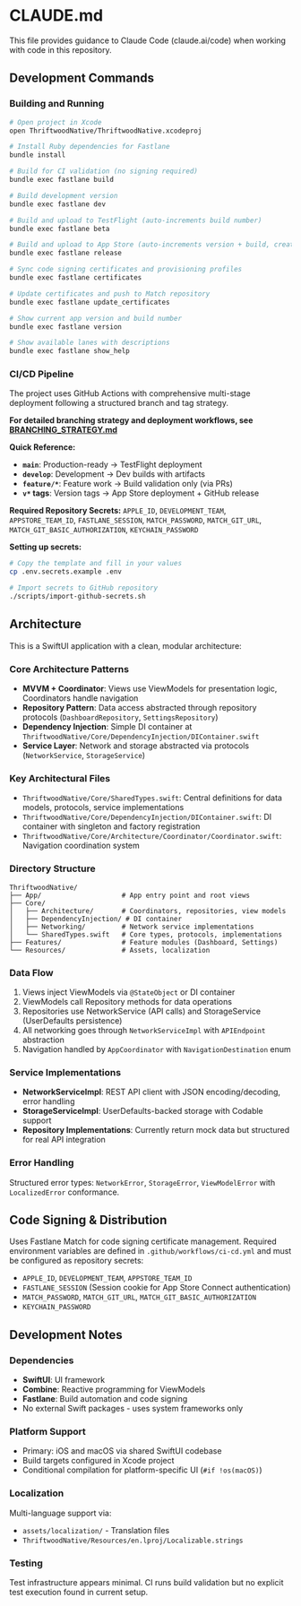 # CLAUDE.md

This file provides guidance to Claude Code (claude.ai/code) when working with code in this repository.

## Development Commands

### Building and Running
```bash
# Open project in Xcode
open ThriftwoodNative/ThriftwoodNative.xcodeproj

# Install Ruby dependencies for Fastlane
bundle install

# Build for CI validation (no signing required)
bundle exec fastlane build

# Build development version
bundle exec fastlane dev

# Build and upload to TestFlight (auto-increments build number)
bundle exec fastlane beta

# Build and upload to App Store (auto-increments version + build, creates git tag)
bundle exec fastlane release

# Sync code signing certificates and provisioning profiles
bundle exec fastlane certificates

# Update certificates and push to Match repository
bundle exec fastlane update_certificates

# Show current app version and build number
bundle exec fastlane version

# Show available lanes with descriptions
bundle exec fastlane show_help
```

### CI/CD Pipeline
The project uses GitHub Actions with comprehensive multi-stage deployment following a structured branch and tag strategy.

**For detailed branching strategy and deployment workflows, see [BRANCHING_STRATEGY.md](./BRANCHING_STRATEGY.md)**

**Quick Reference:**
- **`main`**: Production-ready → TestFlight deployment
- **`develop`**: Development → Dev builds with artifacts  
- **`feature/*`**: Feature work → Build validation only (via PRs)
- **`v*` tags**: Version tags → App Store deployment + GitHub release

**Required Repository Secrets:**
`APPLE_ID`, `DEVELOPMENT_TEAM`, `APPSTORE_TEAM_ID`, `FASTLANE_SESSION`, `MATCH_PASSWORD`, `MATCH_GIT_URL`, `MATCH_GIT_BASIC_AUTHORIZATION`, `KEYCHAIN_PASSWORD`

**Setting up secrets:**
```bash
# Copy the template and fill in your values
cp .env.secrets.example .env

# Import secrets to GitHub repository
./scripts/import-github-secrets.sh
```

## Architecture

This is a SwiftUI application with a clean, modular architecture:

### Core Architecture Patterns
- **MVVM + Coordinator**: Views use ViewModels for presentation logic, Coordinators handle navigation
- **Repository Pattern**: Data access abstracted through repository protocols (`DashboardRepository`, `SettingsRepository`)
- **Dependency Injection**: Simple DI container at `ThriftwoodNative/Core/DependencyInjection/DIContainer.swift`
- **Service Layer**: Network and storage abstracted via protocols (`NetworkService`, `StorageService`)

### Key Architectural Files
- `ThriftwoodNative/Core/SharedTypes.swift`: Central definitions for data models, protocols, service implementations
- `ThriftwoodNative/Core/DependencyInjection/DIContainer.swift`: DI container with singleton and factory registration
- `ThriftwoodNative/Core/Architecture/Coordinator/Coordinator.swift`: Navigation coordination system

### Directory Structure
```
ThriftwoodNative/
├── App/                    # App entry point and root views
├── Core/
│   ├── Architecture/       # Coordinators, repositories, view models
│   ├── DependencyInjection/ # DI container
│   ├── Networking/         # Network service implementations  
│   └── SharedTypes.swift   # Core types, protocols, implementations
├── Features/               # Feature modules (Dashboard, Settings)
└── Resources/              # Assets, localization
```

### Data Flow
1. Views inject ViewModels via `@StateObject` or DI container
2. ViewModels call Repository methods for data operations
3. Repositories use NetworkService (API calls) and StorageService (UserDefaults persistence)
4. All networking goes through `NetworkServiceImpl` with `APIEndpoint` abstraction
5. Navigation handled by `AppCoordinator` with `NavigationDestination` enum

### Service Implementations
- **NetworkServiceImpl**: REST API client with JSON encoding/decoding, error handling
- **StorageServiceImpl**: UserDefaults-backed storage with Codable support
- **Repository Implementations**: Currently return mock data but structured for real API integration

### Error Handling
Structured error types: `NetworkError`, `StorageError`, `ViewModelError` with `LocalizedError` conformance.

## Code Signing & Distribution

Uses Fastlane Match for code signing certificate management. Required environment variables are defined in `.github/workflows/ci-cd.yml` and must be configured as repository secrets:

- `APPLE_ID`, `DEVELOPMENT_TEAM`, `APPSTORE_TEAM_ID`
- `FASTLANE_SESSION` (Session cookie for App Store Connect authentication)
- `MATCH_PASSWORD`, `MATCH_GIT_URL`, `MATCH_GIT_BASIC_AUTHORIZATION`
- `KEYCHAIN_PASSWORD`

## Development Notes

### Dependencies
- **SwiftUI**: UI framework
- **Combine**: Reactive programming for ViewModels
- **Fastlane**: Build automation and code signing
- No external Swift packages - uses system frameworks only

### Platform Support
- Primary: iOS and macOS via shared SwiftUI codebase
- Build targets configured in Xcode project
- Conditional compilation for platform-specific UI (`#if !os(macOS)`)

### Localization
Multi-language support via:
- `assets/localization/` - Translation files  
- `ThriftwoodNative/Resources/en.lproj/Localizable.strings`

### Testing
Test infrastructure appears minimal. CI runs build validation but no explicit test execution found in current setup.